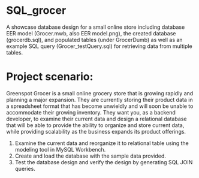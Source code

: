 # SQL_grocer
A showcase database design for a small online store including database EER model (Grocer.mwb, also EER model.png), the created database (grocerdb.sql), 
and populated tables (under GrocerDumb) as well as an example SQL query (Grocer_testQuery.sql) for retrieving data from multiple tables.

# Project scenario:
Greenspot Grocer is a small online grocery store that is growing rapidly and planning a major expansion. They are currently storing their product data 
in a spreadsheet format that has become unwieldly and will soon be unable to accommodate their growing inventory. They want you, as a backend developer, 
to examine their current data and design a relational database that will be able to provide the ability to organize and store current data, while providing 
scalability as the business expands its product offerings.

1. Examine the current data and reorganize it to relational table using the modeling tool in MySQL Workbench.
2. Create and load the database with the sample data provided.
3. Test the database design and verify the design by generating SQL JOIN queries.
